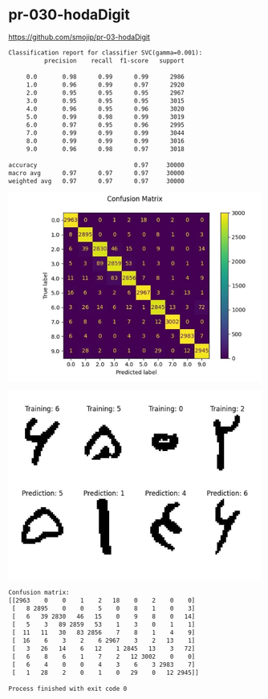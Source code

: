 # pr-030-hodaDigit
https://github.com/smojip/pr-03-hodaDigit

    Classification report for classifier SVC(gamma=0.001):
              precision    recall  f1-score   support

         0.0       0.98      0.99      0.99      2986
         1.0       0.96      0.99      0.97      2920
         2.0       0.95      0.95      0.95      2967
         3.0       0.95      0.95      0.95      3015
         4.0       0.96      0.95      0.96      3020
         5.0       0.99      0.98      0.99      3019
         6.0       0.97      0.95      0.96      2995
         7.0       0.99      0.99      0.99      3044
         8.0       0.99      0.99      0.99      3016
         9.0       0.96      0.98      0.97      3018

    accuracy                           0.97     30000
    macro avg      0.97      0.97      0.97     30000
    weighted avg   0.97      0.97      0.97     30000

![alt text](https://github.com/smojip/pr-03-hodaDigit/blob/main/01.jpg?raw=true)


![alt text](https://github.com/smojip/pr-03-hodaDigit/blob/main/02.jpg?raw=true)


    Confusion matrix:
    [[2963    0    0    1    2   18    0    2    0    0]
     [   8 2895    0    0    5    0    8    1    0    3]
     [   6   39 2830   46   15    0    9    8    0   14]
     [   5    3   89 2859   53    1    3    0    1    1]
     [  11   11   30   83 2856    7    8    1    4    9]
     [  16    6    3    2    6 2967    3    2   13    1]
     [   3   26   14    6   12    1 2845   13    3   72]
     [   6    8    6    1    7    2   12 3002    0    0]
     [   6    4    0    0    4    3    6    3 2983    7]
     [   1   28    2    0    1    0   29    0   12 2945]]
    
    Process finished with exit code 0
